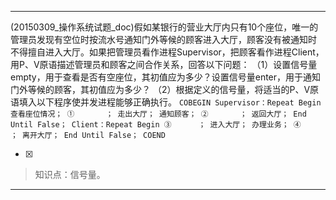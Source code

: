 ---
(20150309_操作系统试题_doc)假如某银行的营业大厅内只有10个座位，唯一的管理员发现有空位时按流水号通知门外等候的顾客进入大厅，顾客没有被通知时
不得擅自进入大厅。如果把管理员看作进程Supervisor，把顾客看作进程Client，用P、V原语描述管理员和顾客之间合作关系，回答以下问题：
（1）设置信号量empty，用于查看是否有空座位，其初值应为多少？设置信号量enter，用于通知门外等候的顾客，其初值应为多少？
（2）根据定义的信号量，将适当的P、V原语填入以下程序使并发进程能够正确执行。
    ```
	          COBEGIN
	             Supervisor：Repeat
	                          Begin
	                            查看座位情况；
	                                  ①       ；
	                            走出大厅；
	                            通知顾客；
	                                  ②       ；
	                            返回大厅；
	                          End
	                        Until False；
	             Client：Repeat
	                      Begin
	                              ③      ；
	                        进入大厅；
	                        办理业务；
	                              ④      ；
	                        离开大厅；
	                 End
	                    Until False；
	          COEND
	    ```
    
- [x]  

> 知识点：信号量。
>   

---